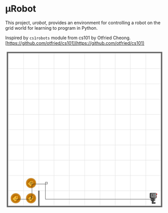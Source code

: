 # μRobot

This project, *urobot*, provides an environment for controlling a robot on the grid world for learning to program in Python.

Inspired by `cs1robots` module from cs101 by Otfried Cheong. [https://github.com/otfried/cs101](https://github.com/otfried/cs101)

![A screenshot from urobot example](https://raw.githubusercontent.com/jmbyun/urobot/master/readme_assets/screenshot.png)